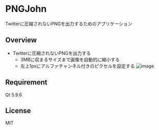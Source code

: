 # PNGJohn
Twitterに圧縮されないPNGを出力するためのアプリケーション

## Overview
- Twitterに圧縮されないPNGを出力する
  - 3MBに収まるサイズまで画像を自動的に縮小する
  - 左上1pxにアルファチャンネル付きのピクセルを設定する
![image](https://i.imgur.com/R1FWbaU.png)
  
## Requirement
Qt 5.9.6

## License
MIT
